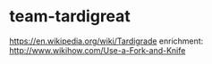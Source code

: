 # team-tardigreat
https://en.wikipedia.org/wiki/Tardigrade
enrichment: http://www.wikihow.com/Use-a-Fork-and-Knife
